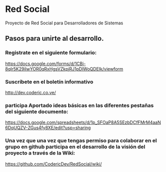 # Red Social
Proyecto de Red Social para Desarrolladores de Sistemas
## Pasos para unirte al desarrollo.
### Registrate en el siguiente formulario:
https://docs.google.com/forms/d/1CBi-8qIr5K29ilwYOR0qRxHgsVZkpjRJ1pDlWoQDEIk/viewform
### Suscríbete en el boletín informativo
http://dev.coderic.co.ve/
### participa Aportado ideas básicas en las diferentes pestañas del siguiente documento:
https://docs.google.com/spreadsheets/d/1p_SFOaP8A5SEzbDCfFMrM4aaN6DqUQZV-ZGus4fy8XE/edit?usp=sharing
### Una vez que una vez que tengas permiso para colaborar en el grupo en github participa en el desarrollo de la visión del proyecto a través de la Wiki:
https://github.com/CodericDev/RedSocial/wiki/


